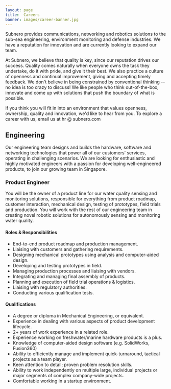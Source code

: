```yaml
---
layout: page
title:  Careers
banner: images/career-banner.jpg
---
```


Subnero provides communications, networking and robotics solutions to the sub-sea engineering, environment monitoring and defense industries. We have a reputation for innovation and are currently looking to expand our team.

At Subnero, we believe that quality is key, since our reputation drives our success. Quality comes naturally when everyone owns the task they undertake, do it with pride, and give it their best. We also practice a culture of openness and continual improvement, giving and accepting timely feedback. We don't believe in being constrained by conventional thinking -- no idea is too crazy to discuss! We like people who think out-of-the-box, innovate and come up with solutions that push the boundary of what is possible.

If you think you will fit in into an environment that values openness, ownership, quality and innovation, we'd like to hear from you. To explore a career with us, email us at hr @ subnero.com

## Engineering

Our engineering team designs and builds the hardware, software and networking technologies that power all of our customers’ services, operating in challenging scenarios. We are looking for enthusiastic and highly motivated engineers with a passion for developing well-engineered products, to join our growing team in Singapore.

### Product Engineer

You will be the owner of a product line for our water quality sensing and monitoring solutions, responsible for everything from product roadmap, customer interaction, mechanical design, testing of prototypes, field trials and production. You will work with the rest of our engineering team in creating novel robotic solutions for autonomously sensing and monitoring water quality.

#### Roles & Responsibilities

- End-to-end product roadmap and production management.
- Liaising with customers and gathering requirements.
- Designing mechanical prototypes using analysis and computer-aided design.
- Developing and testing prototypes in field.
- Managing production processes and liaising with vendors.
- Integrating and managing final assembly of products.
- Planning and execution of field trial operations & logistics.
- Liaising with regulatory authorities.
- Conducting various qualification tests.

#### Qualifications

- A degree or diploma in Mechanical Engineering, or equivalent.
- Experience in dealing with various aspects of product development lifecycle.
- 2+ years of work experience in a related role.
- Experience working on freshwater/marine hardware products is a plus.
- Knowledge of computer-aided design software (e.g. SolidWorks, Fusion360)
- Ability to efficiently manage and implement quick-turnaround, tactical projects as a team player.
- Keen attention to detail; proven problem resolution skills.
- Ability to work independently on multiple large, individual projects or major segments of complex company-wide projects.
- Comfortable working in a startup environment.

